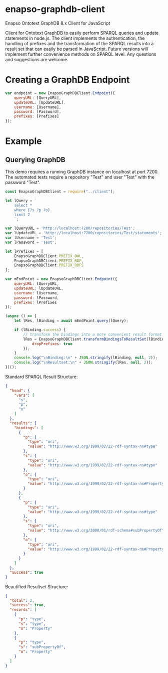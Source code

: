 # enapso-graphdb-client
Enapso Ontotext GraphDB 8.x Client for JavaScript

Client for Ontotext GraphDB to easily perform SPARQL queries and update statements in node.js.
The client implements the authentication, the handling of prefixes and the transformation of the SPARQL results
into a result set that can easily be parsed in JavaScript. 
Future versions will implement further convenience methods on SPARQL level.
Any questions and suggestions are welcome.

# Creating a GraphDB Endpoint

```javascript
var endpoint = new EnapsoGraphDBClient.Endpoint({
    queryURL: [QueryURL], 
    updateURL: [UpdateURL],
    username: [Username],
    password: [Password],
    prefixes: [Prefixes]
});
```

# Example

## Querying GraphDB

This demo requires a running GraphDB instance on localhost at port 7200.
The automated tests require a repository "Test" and user "Test" with the password "Test".

```javascript
const EnapsoGraphDBClient = require("../client");

let lQuery = `
    select * 
    where {?s ?p ?o}
    limit 2
    `;

var lQueryURL = 'http://localhost:7200/repositories/Test';
var lUpdateURL = 'http://localhost:7200/repositories/Test/statements';
var lUsername = 'Test';
var lPassword = 'Test';

let lPrefixes = [
    EnapsoGraphDBClient.PREFIX_OWL,
    EnapsoGraphDBClient.PREFIX_RDF,
    EnapsoGraphDBClient.PREFIX_RDFS
];

var mEndPoint = new EnapsoGraphDBClient.Endpoint({
    queryURL: lQueryURL,
    updateURL: lUpdateURL,
    username: lUsername,
    password: lPassword,
    prefixes: lPrefixes
});

(async () => {
    let lRes, lBinding = await mEndPoint.query(lQuery);

    if (lBinding.success) {
        // transform the bindings into a more convenient result format
        lRes = EnapsoGraphDBClient.transformBindingsToResultSet(lBinding, {
            dropPrefixes: true
        });
    }
    console.log("\nBinding:\n" + JSON.stringify(lBinding, null, 2));
    console.log("\nResultset:\n" + JSON.stringify(lRes, null, 2));
})();
```

Standard SPARQL Result Structure:
```json
{
  "head": {
    "vars": [
      "s",
      "p",
      "o"
    ]
  },
  "results": {
    "bindings": [
      {
        "p": {
          "type": "uri",
          "value": "http://www.w3.org/1999/02/22-rdf-syntax-ns#type"
        },
        "s": {
          "type": "uri",
          "value": "http://www.w3.org/1999/02/22-rdf-syntax-ns#type"
        },
        "o": {
          "type": "uri",
          "value": "http://www.w3.org/1999/02/22-rdf-syntax-ns#Property"
        }
      },
      {
        "p": {
          "type": "uri",
          "value": "http://www.w3.org/1999/02/22-rdf-syntax-ns#type"
        },
        "s": {
          "type": "uri",
          "value": "http://www.w3.org/2000/01/rdf-schema#subPropertyOf"
        },
        "o": {
          "type": "uri",
          "value": "http://www.w3.org/1999/02/22-rdf-syntax-ns#Property"
        }
      }
    ]
  },
  "success": true
}
```

Beautified Resultset Structure:
```json
{
  "total": 2,
  "success": true,
  "records": [
    {
      "p": "type",
      "s": "type",
      "o": "Property"
    },
    {
      "p": "type",
      "s": "subPropertyOf",
      "o": "Property"
    }
  ]
}
```